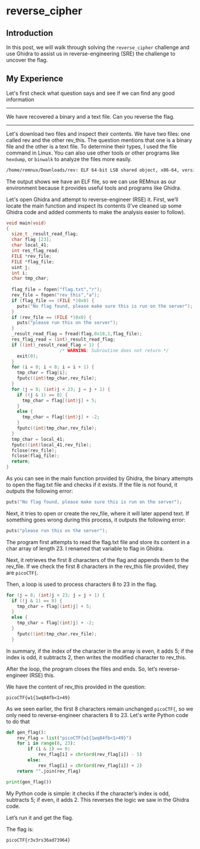 # reverse_cipher

## Introduction
In this post, we will walk through solving the `reverse_cipher` challenge and use Ghidra to assist us in reverse-engineering (SRE) the challenge to uncover the flag.

## My Experience
Let's first check what question says and see if we can find any good information
<hr/>
We have recovered a binary and a text file. Can you reverse the flag.
<hr/>

Let's download two files and inspect their contents.
We have two files: one called rev and the other rev_this. The question mentions that one is a binary file and the other is a text file. To determine their types, I used the file command in Linux. You can also use other tools or other programs like `hexdump`, or `binwalk` to analyze the files more easily.

```bash
/home/remnux/Downloads/rev: ELF 64-bit LSB shared object, x86-64, version 1 (SYSV), dynamically linked, interpreter /lib64/ld-linux-x86-64.so.2, for GNU/Linux 3.2.0, BuildID[sha1]=523d51973c11197605c76f84d4afb0fe9e59338c, not stripped
```
The output shows we have an ELF file, so we can use REMnux as our environment because it provides useful tools and programs like Ghidra.

Let's open Ghidra and attempt to reverse-engineer (RSE) it. First, we’ll locate the main function and inspect its contents (I've cleaned up some Ghidra code and added comments to make the analysis easier to follow).

```C
void main(void)
{
  size_t _result_read_flag;
  char flag [23];
  char local_41;
  int res_flag_read;
  FILE *rev_file;
  FILE *flag_file;
  uint j;
  int i;
  char tmp_char;
  
  flag_file = fopen("flag.txt","r");
  rev_file = fopen("rev_this","a");
  if (flag_file == (FILE *)0x0) {
    puts("No flag found, please make sure this is run on the server");
  }
  if (rev_file == (FILE *)0x0) {
    puts("please run this on the server");
  }
  _result_read_flag = fread(flag,0x18,1,flag_file);
  res_flag_read = (int)_result_read_flag;
  if ((int)_result_read_flag < 1) {
                    /* WARNING: Subroutine does not return */
    exit(0);
  }
  for (i = 0; i < 8; i = i + 1) {
    tmp_char = flag[i];
    fputc((int)tmp_char,rev_file);
  }
  for (j = 8; (int)j < 23; j = j + 1) {
    if ((j & 1) == 0) {
      tmp_char = flag[(int)j] + 5;
    }
    else {
      tmp_char = flag[(int)j] + -2;
    }
    fputc((int)tmp_char,rev_file);
  }
  tmp_char = local_41;
  fputc((int)local_41,rev_file);
  fclose(rev_file);
  fclose(flag_file);
  return;
}
```
As you can see in the main function provided by Ghidra, the binary attempts to open the flag.txt file and checks if it exists. If the file is not found, it outputs the following error:
```c
puts("No flag found, please make sure this is run on the server");
```

Next, it tries to open or create the rev_file, where it will later append text. If something goes wrong during this process, it outputs the following error:
```c
puts("please run this on the server");
```

The program first attempts to read the flag.txt file and store its content in a char array of length 23. I renamed that variable to flag in Ghidra.

Next, it retrieves the first 8 characters of the flag and appends them to the rev_file. If we check the first 8 characters in the rev_this file provided, they are `picoCTF{`.

Then, a loop is used to process characters 8 to 23 in the flag.

```c
for (j = 8; (int)j < 23; j = j + 1) {
  if ((j & 1) == 0) {
    tmp_char = flag[(int)j] + 5;
  }
  else {
    tmp_char = flag[(int)j] + -2;
  }
    fputc((int)tmp_char,rev_file);
  }
```
In summary, if the index of the character in the array is even, it adds 5; if the index is odd, it subtracts 2, then writes the modified character to rev_this.

After the loop, the program closes the files and ends. So, let’s reverse-engineer (RSE) this.

We have the content of rev_this provided in the question:

```text
picoCTF{w1{1wq84fb<1>49}
```

As we seen earlier, the first 8 characters remain unchanged `picoCTF{`, so we only need to reverse-engineer characters 8 to 23. Let's write Python code to do that

```python
def gen_flag():
    rev_flag = list("picoCTF{w1{1wq84fb<1>49}")
    for i in range(8, 23):
        if (i & 1) == 0:
            rev_flag[i] = chr(ord(rev_flag[i]) - 5)  
        else:
            rev_flag[i] = chr(ord(rev_flag[i]) + 2) 
    return "".join(rev_flag) 

print(gen_flag())
```

My Python code is simple: it checks if the character’s index is odd, subtracts 5; if even, it adds 2. This reverses the logic we saw in the Ghidra code.

Let’s run it and get the flag.


The flag is:
```
picoCTF{r3v3rs36ad73964}
```